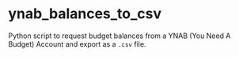 # ynab_balances_to_csv
Python script to request budget balances from a YNAB (You Need A Budget) Account and export as a `.csv` file.
